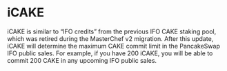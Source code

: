 # iCAKE

iCAKE is similar to “IFO credits” from the previous IFO CAKE staking pool, which was retired during the MasterChef v2 migration. After this update, iCAKE will determine the maximum CAKE commit limit in the PancakeSwap IFO public sales. For example, if you have 200 iCAKE, you will be able to commit 200 CAKE in any upcoming IFO public sales.

